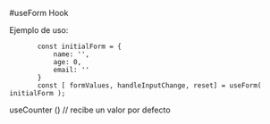  #useForm Hook

 Ejemplo de uso:
 ```
        const initialForm = {
            name: '',
            age: 0,
            email: ''
        }
    	const [ formValues, handleInputChange, reset] = useForm( initialForm );
```

useCounter () // recibe un valor por defecto

